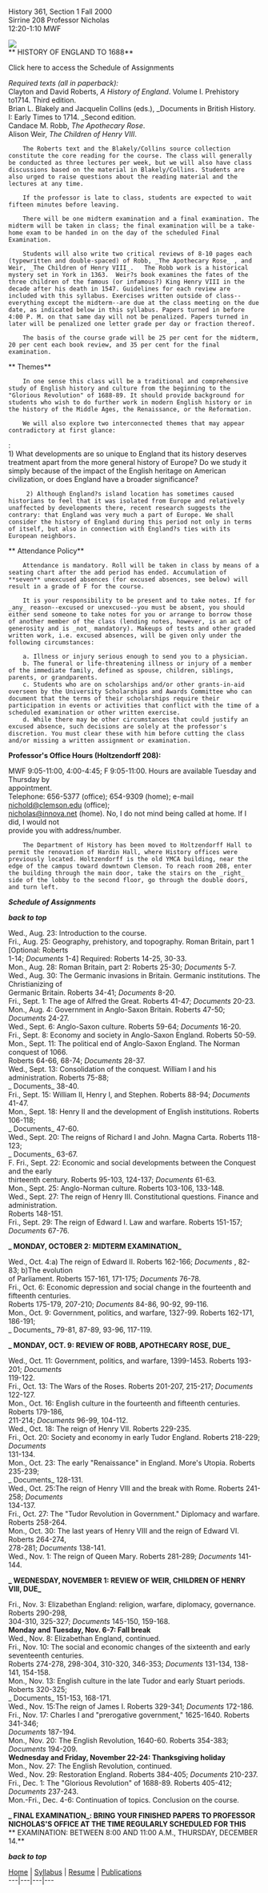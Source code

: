 History 361, Section 1
Fall 2000  
Sirrine 208
Professor Nicholas  
12:20-1:10 MWF

![](crown.gif)  
**  HISTORY OF ENGLAND TO 1688**

Click here to access the Schedule of Assignments

_Required texts (all in paperback):_  
Clayton and David Roberts, _A History of England_. Volume I. Prehistory
to1714. Third edition.  
Brian L. Blakely and Jacquelin Collins (eds.), _Documents in British History.
I: Early Times to 1714.   _Second edition.  
Candace M. Robb, _The Apothecary Rose_.  
Alison Weir, _The Children of Henry VIII_.

        The Roberts text and the Blakely/Collins source collection constitute the core reading for the course. The class will generally be conducted as three lectures per week, but we will also have class discussions based on the material in Blakely/Collins. Students are also urged to raise questions about the reading material and the lectures at any time. 

        If the professor is late to class, students are expected to wait fifteen minutes before leaving. 

        There will be one midterm examination and a final examination. The midterm will be taken in class; the final examination will be a take-home exam to be handed in on the day of the scheduled Final Examination. 

        Students will also write two critical reviews of 8-10 pages each (typewritten and double-spaced) of Robb, _The Apothecary Rose_ , and Weir, _The Children of Henry VIII_.   The Robb work is a historical mystery set in York in 1363.  Weir?s book examines the fates of the three children of the famous (or infamous?) King Henry VIII in the decade after his death in 1547. Guidelines for each review are included with this syllabus. Exercises written outside of class--everything except the midterm--are due at the class meeting on the due date, as indicated below in this syllabus. Papers turned in before 4:00 P. M. on that same day will not be penalized. Papers turned in later will be penalized one letter grade per day or fraction thereof. 

        The basis of the course grade will be 25 per cent for the midterm, 20 per cent each book review, and 35 per cent for the final examination. 

**  Themes**

        In one sense this class will be a traditional and comprehensive study of English history and culture from the beginning to the "Glorious Revolution" of 1688-89. It should provide background for students who wish to do further work in modern English history or in the history of the Middle Ages, the Renaissance, or the Reformation. 

        We will also explore two interconnected themes that may appear contradictory at first glance:   
:  
        1) What developments are so unique to England that its history deserves treatment apart from the more general history of Europe? Do we study it simply because of the impact of the English heritage on American civilization, or does England have a broader significance? 

         2) Although England?s island location has sometimes caused historians to feel that it was isolated from Europe and relatively unaffected by developments there, recent research suggests the contrary: that England was very much a part of Europe. We shall consider the history of England during this period not only in terms of itself, but also in connection with England?s ties with its European neighbors. 

**  Attendance Policy**

        Attendance is mandatory. Roll will be taken in class by means of a seating chart after the add period has ended. Accumulation of **seven** unexcused absences (for excused absences, see below) will result in a grade of F for the course. 

        It is your responsibility to be present and to take notes. If for _any_ reason--excused or unexcused--you must be absent, you should either send someone to take notes for you or arrange to borrow those of another member of the class (lending notes, however, is an act of generosity and is _not_ mandatory). Makeups of tests and other graded written work, i.e. excused absences, will be given only under the following circumstances: 

        a. Illness or injury serious enough to send you to a physician.   
        b. The funeral or life-threatening illness or injury of a member of the immediate family, defined as spouse, children, siblings, parents, or grandparents.   
        c. Students who are on scholarships and/or other grants-in-aid overseen by the University Scholarships and Awards Committee who can document that the terms of their scholarships require their participation in events or activities that conflict with the time of a scheduled examination or other written exercise.   
        d. While there may be other circumstances that could justify an excused absence, such decisions are solely at the professor's discretion. You must clear these with him before cutting the class and/or missing a written assignment or examination.   
    
    
  

  **Professor's Office Hours (Holtzendorff 208):**

MWF 9:05-11:00, 4:00-4:45; F 9:05-11:00.  Hours are available Tuesday and
Thursday by  
        appointment.   
Telephone: 656-5377 (office); 654-9309 (home); e-mail nichold@clemson.edu
(office);  
        nicholas@innova.net (home). No, I do not mind being called at home. If I did, I would not   
        provide you with address/number. 

        The Department of History has been moved to Holtzendorff Hall to permit the renovation of Hardin Hall, where History offices were previously located. Holtzendorff is the old YMCA building, near the edge of the campus toward downtown Clemson. To reach room 208, enter the building through the main door, take the stairs on the _right_ side of the lobby to the second floor, go through the double doors, and turn left.   
    
    
  

**_Schedule of Assignments_**

**_back to top_**

Wed., Aug. 23: Introduction to the course.  
Fri., Aug. 25: Geography, prehistory, and topography. Roman Britain, part 1
[Optional: Roberts  
        1-14; _Documents_ 1-4] Required: Roberts 14-25, 30-33.   
Mon., Aug. 28: Roman Britain, part 2: Roberts 25-30; _Documents_ 5-7.  
Wed., Aug. 30: The Germanic invasions in Britain. Germanic institutions. The
Christianizing of  
        Germanic Britain. Roberts 34-41; _Documents_ 8-20.   
Fri., Sept. 1: The age of Alfred the Great. Roberts 41-47; _Documents_ 20-23.  
Mon., Aug. 4: Government in Anglo-Saxon Britain. Roberts 47-50; _Documents_
24-27.  
Wed., Sept. 6: Anglo-Saxon culture. Roberts 59-64; _Documents_ 16-20.  
Fri., Sept. 8: Economy and society in Anglo-Saxon England. Roberts 50-59.  
Mon., Sept. 11:  The political end of Anglo-Saxon England. The Norman conquest
of 1066.  
        Roberts 64-66, 68-74; _Documents_ 28-37.   
Wed., Sept. 13: Consolidation of the conquest. William I and his
administration. Roberts 75-88;  
_         Documents_ 38-40.  
Fri., Sept. 15: William II, Henry I, and Stephen. Roberts 88-94; _Documents_
41-47.  
Mon., Sept. 18: Henry II and the development of English institutions. Roberts
106-118;  
_         Documents_ 47-60.  
Wed., Sept. 20: The reigns of Richard I and John. Magna Carta. Roberts
118-123;  
_         Documents_ 63-67.  
F.  Fri., Sept. 22: Economic and social developments between the Conquest and
the early  
        thirteenth century. Roberts 95-103, 124-137; _Documents_ 61-63.   
Mon., Sept. 25: Anglo-Norman culture. Roberts 103-106, 133-148.  
Wed., Sept. 27: The reign of Henry III. Constitutional questions. Finance and
administration.  
        Roberts 148-151.   
Fri., Sept. 29: The reign of Edward I. Law and warfare. Roberts 151-157;
_Documents_ 67-76.

**_  MONDAY, OCTOBER 2: MIDTERM EXAMINATION_**

Wed., Oct. 4:a) The reign of Edward II. Roberts 162-166; _Documents_ , 82-83;
b)The evolution  
        of  Parliament. Roberts 157-161, 171-175; _Documents_ 76-78.   
Fri., Oct. 6: Economic depression and social change in the fourteenth and
fifteenth centuries.  
        Roberts 175-179, 207-210; _Documents_ 84-86, 90-92, 99-116.   
Mon., Oct. 9: Government, politics, and warfare, 1327-99. Roberts 162-171,
186-191;  
_         Documents_ 79-81, 87-89, 93-96, 117-119.

**_  MONDAY, OCT. 9: REVIEW OF ROBB, APOTHECARY ROSE, DUE_**

Wed., Oct. 11: Government, politics, and warfare, 1399-1453. Roberts 193-201;
_Documents_  
        119-122.   
Fri., Oct. 13: The Wars of the Roses. Roberts 201-207, 215-217; _Documents_
122-127.  
Mon., Oct. 16: English culture in the fourteenth and fifteenth centuries.
Roberts 179-186,  
        211-214; _Documents_ 96-99, 104-112.   
Wed., Oct. 18: The reign of Henry VII. Roberts 229-235.  
Fri., Oct. 20: Society and economy in early Tudor England. Roberts 218-229;
_Documents_  
        131-134.   
Mon., Oct. 23: The early "Renaissance" in England. More's Utopia. Roberts
235-239;  
_         Documents_ 128-131.  
Wed., Oct. 25:The reign of Henry VIII and the break with Rome. Roberts
241-258; _Documents_  
        134-137.   
Fri., Oct. 27: The "Tudor Revolution in Government." Diplomacy and warfare.
Roberts 258-264.  
Mon., Oct. 30: The last years of Henry VIII and the reign of Edward VI.
Roberts 264-274,  
        278-281;  _Documents_ 138-141.   
Wed., Nov. 1: The reign of Queen Mary. Roberts 281-289; _Documents_ 141-144.

**_  WEDNESDAY, NOVEMBER 1: REVIEW OF WEIR, CHILDREN OF HENRY VIII, DUE_**

Fri., Nov. 3: Elizabethan England: religion, warfare, diplomacy, governance.
Roberts 290-298,  
        304-310, 325-327; _Documents_ 145-150, 159-168.   
**Monday and Tuesday, Nov. 6-7: Fall break**  
Wed., Nov. 8: Elizabethan England, continued.  
Fri., Nov. 10: The social and economic changes of the sixteenth and early
seventeenth centuries.  
        Roberts 274-278, 298-304, 310-320, 346-353; _Documents_ 131-134, 138-141, 154-158.   
Mon., Nov. 13: English culture in the late Tudor and early Stuart periods.
Roberts 320-325;  
_         Documents_ 151-153, 168-171.  
Wed., Nov. 15:The reign of James I. Roberts 329-341; _Documents_ 172-186.  
Fri., Nov. 17: Charles I and "prerogative government," 1625-1640.  Roberts
341-346;  
        _Documents_ 187-194.   
Mon., Nov. 20: The English Revolution, 1640-60. Roberts 354-383; _Documents_
194-209.  
**Wednesday and Friday, November 22-24: Thanksgiving holiday**  
Mon., Nov. 27: The English Revolution, continued.  
Wed., Nov. 29: Restoration England. Roberts 384-405; _Documents_ 210-237.  
Fri., Dec. 1: The "Glorious Revolution" of 1688-89. Roberts 405-412;
_Documents_ 237-243.  
Mon.-Fri., Dec. 4-6: Continuation of topics. Conclusion on the course.

**_  FINAL EXAMINATION_: BRING YOUR FINISHED PAPERS TO PROFESSOR**  
**NICHOLAS'S OFFICE AT THE TIME REGULARLY SCHEDULED FOR THIS**  
**  EXAMINATION: BETWEEN 8:00 AND 11:00 A.M., THURSDAY, DECEMBER 14.**

**_back to top_**

[Home](dnhome.html) |  [Syllabus](dnsyllabus.html) |
[Resume](profnresume.html) |  [Publications](publications.html)  
---|---|---|---  
  
    


